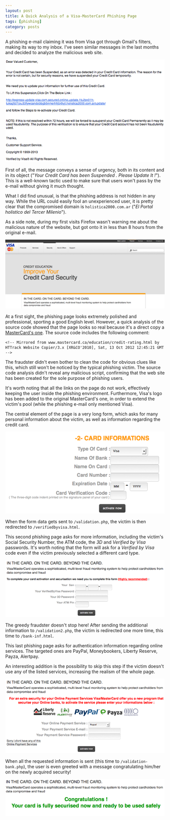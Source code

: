 ```yaml
---
layout: post
title: A Quick Analysis of a Visa-MasterCard Phishing Page
tags: [phishing]
category: posts
---
```


A phishing e-mail claiming it was from Visa got through Gmail's filters, making its way to my inbox. I've seen similar messages in the last months and decided to analyze the malicious web site.

![Phishing Email](/images/2013-07-16-Visa-MasterCard-Phishing/01-email.png)

First of all, the message conveys a sense of urgency, both in its content and in its object ("*Your Credit Card has been Suspended . Please Update It !*"). This is a well-known tactic used to make sure that users won't pass by the e-mail without giving it much thought.

What I did find unusual, is that the phishing address is not hidden in any way. While the URL could easily fool an unexperienced user, it is pretty clear that the compromised domain is `holistica2000.com.ar` ("*El Portal holístico del Tercer Milenio*").

As a side note, during my first visits Firefox wasn't warning me about the malicious nature of the website, but got onto it in less than 8 hours from the original e-mail.

![Phishing Page](/images/2013-07-16-Visa-MasterCard-Phishing/02-site.png)

At a first sight, the phishing page looks extremely polished and professional, sporting a good English level. However, a quick analysis of the source code showed that the page looks so real because it's a direct copy a [MasterCard's one][mastercard]. The source code includes the following comment:

	<!-- Mirrored from www.mastercard.ca/education/credit-rating.html by HTTrack Website Copier/3.x [XR&CO'2010], Sat, 13 Oct 2012 12:45:21 GMT -->

The fraudster didn't even bother to clean the code for obvious clues like this, which still won't be noticed by the typical phishing victim. The source code analysis didn't reveal any malicious script, confirming that the web site has been created for the sole purpose of phishing users.

It's worth noting that all the links on the page do not work, effectively keeping the user inside the phishing environment. Furthermore, Visa's logo has been added to the original MasterCard's one, in order to extend the victim's pool (while the phishing e-mail only mentioned Visa).

The central element of the page is a very long form, which asks for many personal information about the victim, as well as information regarding the credit card.

![Phishing Module](/images/2013-07-16-Visa-MasterCard-Phishing/03-module.png)

When the form data gets sent to `/validation.php`, the victim is then redirected to `/verifiedbyvisa.html`.

This second phishing page asks for more information, including the victim's Social Security Number, the ATM code, the *3D* and *Verified by Visa* passwords. It's worth noting that the form will ask for a *Verified by Visa* code even if the victim previously selected a different card type.

![Phishing PINs](/images/2013-07-16-Visa-MasterCard-Phishing/04-pins.png)

The greedy fraudster doesn't stop here! After sending the additional information to `/validation2.php`, the victim is redirected one more time, this time to `/bank-inf.html`.

This last phishing page asks for authentication information regarding online services. The targeted ones are PayPal, Moneybookers, Liberty Reserve, Payza, Alertpay.

An interesting addition is the possibility to skip this step if the victim doesn't use any of the listed services, increasing the realism of the whole page.

![Phishing Online Services](/images/2013-07-16-Visa-MasterCard-Phishing/05-online.png)

When all the requested information is sent (this time to `/validation-bank.php`), the user is even greeted with a message congratulating him/her on the newly acquired security!

![Final Congratulations](/images/2013-07-16-Visa-MasterCard-Phishing/06-congratulations.png)


[mastercard]: www.mastercard.ca/education/credit-rating.html